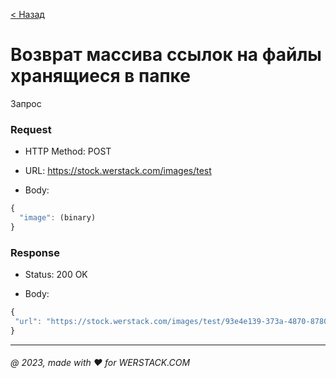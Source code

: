 [< Назад][1]

# Возврат массива ссылок на файлы хранящиеся в папке

Запрос 

### Request

 + HTTP Method: POST
 
 + URL: https://stock.werstack.com/images/test

 + Body:
```javascript
{
  "image": (binary)
}
```

### Response

 + Status: 200 OK

 + Body:
 ```javascript
{
  "url": "https://stock.werstack.com/images/test/93e4e139-373a-4870-8780-98094844b59b-2.jpg"
}
```

---
###### @ 2023, made with ❤ for WERSTACK.COM

[1]:/README.md